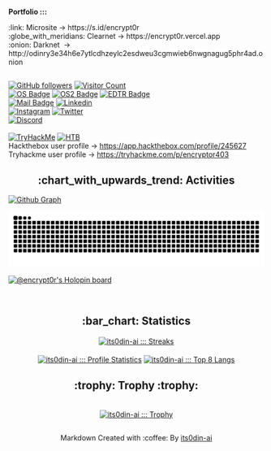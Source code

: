 <div>
<p><strong>Portfolio :::</strong></p>
<p>:link: Microsite -> https://s.id/encrypt0r<br>:globe_with_meridians: Clearnet -> https://encrypt0r.vercel.app<br/>:onion: Darknet&nbsp; -> http://odinry3e34h6e7ytlcdhzeylc2esdweu3cgmwieb6nwgnagug5phr4ad.onion</p>
</div>

##
[![GitHub followers](https://img.shields.io/github/followers/its0din-ai?color=0F9D58&labelColor=000000&label=Github+Followers&logo=github&logoColor=white&style=for-the-badge)](https://github.com/its0din-ai)
[![Visitor Count](https://komarev.com/ghpvc/?username=its0din-ai&style=for-the-badge&color=0F9D58)](https://github.com/its0din-ai)
<br>
[![OS Badge](https://img.shields.io/badge/OS-linux-00a2ed?&logo=Linux&labelColor=000000&style=for-the-badge)](https://www.linux.org/)
[![OS2 Badge](https://img.shields.io/badge/OS-windows-00a2ed?&logo=Windows&labelColor=000000&style=for-the-badge)](https://www.microsoft.com/en-us/windows)
[![EDTR Badge](https://img.shields.io/badge/Editor-VSCode-0078d7?&logo=Visual-studio-code&labelColor=000000&style=for-the-badge)](https://code.visualstudio.com/)
<br>
[![Mail Badge](https://img.shields.io/badge/-Mail-8A90C7?style=for-the-badge&logo=Protonmail&logoColor=white&link=mailto:encrypt0r-x@protonmail.com)](mailto:encrypt0r-x@protonmail.com)
[![Linkedin](https://img.shields.io/badge/-Linkedin-0072b1?style=for-the-badge&logo=Linkedin&logoColor=white)](https://www.linkedin.com/in/encrypt0r/)
<br>
[![Instagram](https://img.shields.io/badge/-Instagram-C13584?style=for-the-badge&logo=Instagram&logoColor=white)](https://instagram.com/itsencrypt0r.x86)
[![Twitter](https://img.shields.io/badge/-Twitter-1DA1F2?style=for-the-badge&logo=Twitter&logoColor=white)](https://twitter.com/encrypt0r_hc)
<br>
[![Discord](https://dcbadge.vercel.app/api/shield/605185837600079891?theme=discord)](https://discordapp.com/users/605185837600079891)
<br/><br/>
<a href="https://tryhackme.com/p/encryptor403"><img src="https://tryhackme-badges.s3.amazonaws.com/encryptor403.png" alt="TryHackMe" width="250px"></a>
<a href="https://app.hackthebox.com/profile/245627"><img src="https://www.hackthebox.com/badge/image/245627" alt="HTB" width="250px"></a>
<br>
Hackthebox user profile -> https://app.hackthebox.com/profile/245627 <br>
Tryhackme  user profile -> https://tryhackme.com/p/encryptor403


<h2 align="center">:chart_with_upwards_trend: Activities</h2>


[![Github Graph](https://github-readme-activity-graph.vercel.app/graph?username=its0din-ai&bg_color=22272e&color=6e6e6e&line=19b856&point=267dcf&area=false&hide_border=true)](https://github.com/its0din-ai)
<div align="center">
    <img src="https://raw.githubusercontent.com/its0din-ai/its0din-ai/output/contrib-snek-yami.svg#gh-dark-mode-only" alt="Snake" >
</div>

[![@encrypt0r's Holopin board](https://holopin.io/api/user/board?user=encrypt0r)](https://holopin.io/@encrypt0r)

<br/>
<h2 align="center">:bar_chart: Statistics</h2>

<p align="center">
    <a href="https://github.com/its0din-ai"><img align="center" src="https://github-readme-streak-stats.herokuapp.com?user=its0din-ai&theme=github-dark&hide_border=true&date_format=j%20M%5B%20Y%5D&fire=CA2E55&stroke=20FC8F&ring=20FC8F&dates=20FC8F&background=282A36" alt="its0din-ai ::: Streaks" /></a><br><br/>
    <a href="https://github.com/its0din-ai"><img align="center" height="180px" src="https://readme-status-bay.vercel.app/api?username=its0din-ai&show_icons=true&count_private=false&include_all_commits=true&hide_border=true&theme=dracula&icon_color=CA2E55&title_color=20fc8f&custom_title=My+Data" alt="its0din-ai ::: Profile Statistics" /></a>
    <a href="https://github.com/its0din-ai"><img align="center" height="180px" src="https://readme-status-bay.vercel.app/api/top-langs/?username=its0din-ai&hide_border=true&langs_count=8&custom_title=8+Top+Languages&title_color=20fc8f&theme=dracula&exclude_repo=machine,hacktrace&hide=css,html,svelte&layout=compact&card_width=280" alt="its0din-ai ::: Top 8 Langs" /></a><br>
    <h2 align="center">:trophy: Trophy :trophy:</h2><br/>
    <div align="center">
        <a href="https://github.com/its0din-ai"><img align="center" src="https://github-profile-trophy.vercel.app/?username=its0din-ai&column=7&margin-w=10&margin-h=15&theme=dracula&no-frame=true" alt="its0din-ai ::: Trophy" /></a>
    </div>
</p>




## 
<p align="center">Markdown Created with :coffee: By <a href="https://github.com/its0din-ai">its0din-ai</a></p>
